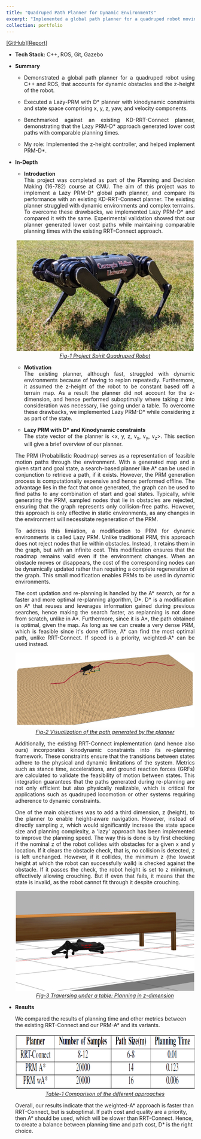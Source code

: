 ```yaml
---
title: "Quadruped Path Planner for Dynamic Environments"
excerpt: "Implemented a global path planner for a quadruped robot moving in dynamic environments. <br/><img src='/images/planning_path.png' style='width:150;height:100;'>"
collection: portfolio
---
```


[[GitHub]](https://github.com/RedTorus/quad-sdk-PlanningProject)[[Report]](http://sahiltchaudhary.github.io/files/Planning_Final_Report.pdf)

* <b>Tech Stack:</b> C++, ROS, Git, Gazebo
* <b> Summary </b>
    -  <p style="text-align: justify;">Demonstrated a global path planner for a quadruped robot using C++ and ROS, that accounts for dynamic obstacles and the z-height of the robot.</p>
    -  <p style="text-align: justify;">Executed a Lazy-PRM with D* planner with kinodynamic constraints and state space comprising x, y, z, yaw, and velocity components.</p>
    -  <p style="text-align: justify;">Benchmarked against an existing KD-RRT-Connect planner, demonstrating that the Lazy PRM-D* approach generated lower cost paths with comparable planning times.</p>
    -  <p style="text-align: justify;">My role: Implemented the z-height controller, and helped implement PRM-D*.</p>

* <b>In-Depth</b>
    *  <p style="text-align: justify;"><b>Introduction</b><br>This project was completed as part of the Planning and Decision Making (16-782) course at CMU. The aim of this project was to implement a Lazy PRM-D* global path planner, and compare its performance with an existing KD-RRT-Connect planner. The existing planner struggled with dynamic environments and complex terrrains. To overcome these drawbacks, we implemented Lazy PRM-D* and compared it with the same. Experimental validation showed that our planner generated lower cost paths while maintaining comparable planning times with the existing RRT-Connect approach.</p>

    <div style="text-align:center">
    <img src="/images/spirit.png" alt="spirit" style="width:500;height:300px;">
    </div>
    <figcaption style="text-align: center;"><u><em>Fig-1 Project Spirit Quadruped Robot</em></u></figcaption>
  
    * <p style="text-align: justify;"><b>Motivation</b><br>The existing planner, although fast, struggled with dynamic environments because of having to replan repeatedly. Furthermore, it assumed the z-height of the robot to be constant based off a terrain map. As a result the planner did not account for the z-dimension, and hence performed suboptimally where taking z into consideration was necessary, like going under a table. To overcome these drawbacks, we implemented Lazy PRM-D* while considering z as part of the state.</p>

    * <p style="text-align: justify;"><b>Lazy PRM with D* and Kinodynamic constraints</b><br>The state vector of the planner is &lt;x, y, z, v<sub>x</sub>, v<sub>y</sub>, v<sub>z</sub>&gt;. This section will give a brief overview of our planner.</p>

    <p style="text-align: justify;">The PRM (Probabilistic Roadmap) serves as a representation of feasible motion paths through the environment. With a generated map and a given start and goal state, a search-based planner like A* can be used in conjunction to retrieve a path, if it exists. However, the PRM generation process is computationally expensive and hence performed offline. The advantage lies in the fact that once generated, the graph can be used to find paths to any combination of start and goal states. Typically, while generating the PRM, sampled nodes that lie in obstacles are rejected, ensuring that the graph represents only collision-free paths. However, this approach is only effective in static environments, as any changes in the environment will necessitate regeneration of the PRM.</p>

    <p style="text-align: justify;">To address this limiation, a modification to PRM for dynamic environments is called Lazy PRM. Unlike traditional PRM, this approach does not reject nodes that lie within obstacles. Instead, it retains them in the graph, but with an infinite cost. This modification ensures that the roadmap remains valid even if the environment changes. When an obstacle moves or disappears, the cost of the corresponding nodes can be dynamically updated rather than requiring a complete regeneration of the graph. This small modification enables PRMs to be used in dynamic environments.</p> 

    <p style="text-align: justify;">The cost updation and re-planning is handled by the A* search, or for a faster and more optimal re-planning algorithm, D*. D* is a modification on A* that reuses and leverages information gained during previous searches, hence making the search faster, as replanning is not done from scratch, unlike in A*. Furthermore, since it is A*, the path obtained is optimal, given the map. As long as we can create a very dense PRM, which is feasible since it's done offline, A* can find the most optimal path, unlike RRT-Connect. If speed is a priority, weighted-A* can be used instead.<p> 

    <div style="text-align:center">
    <img src="/images/planning_path.png" alt="planner_paths" style="width:300;height:600;">
    </div>
    <figcaption style="text-align: center;"><u><em>Fig-2 Visualization of the path generated by the planner</em></u></figcaption>

    <p style="text-align: justify;">Additionally, the existing RRT-Connect implementation (and hence also ours) incorporates kinodynamic constraints into its re-planning framework. These constraints ensure that the transitions between states adhere to the physical and dynamic limitations of the system. Metrics such as stance time, accelerations, and ground reaction forces (GRFs) are calculated to validate the feasibility of motion between states. This integration guarantees that the paths generated during re-planning are not only efficient but also physically realizable, which is critical for applications such as quadruped locomotion or other systems requiring adherence to dynamic constraints.<p> 

    <p style="text-align: justify;">One of the main objectives was to add a third dimension, z (height), to the planner to enable height-aware navigation. However, instead of directly sampling z, which would significantly increase the state space size and planning complexity, a 'lazy' approach has been implemented to improve the planning speed. The way this is done is by first checking if the nominal z of the robot collides with obstacles for a given x and y location. If it clears the obstacle check, that is, no collision is detected, z is left unchanged. However, if it collides, the minimum z (the lowest height at which the robot can successfully walk) is checked against the obstacle. If it passes the check, the robot height is set to z minimum, effectively allowing crouching. But if even that fails, it means that the state is invalid, as the robot cannot fit through it despite crouching.</p>

    <div style="text-align:center">
    <img src="/images/z_demo.png" alt="z_demo" style="width:300;height:600;">
    </div>
    <figcaption style="text-align: center;"><u><em>Fig-3 Traversing under a table: Planning in z-dimension</em></u></figcaption>

* <b>Results</b>
    <p>We compared the results of planning time and other metrics between the existing RRT-Connect and our PRM-A* and its variants.</p>

    <div style="text-align:center">
    <img src="/images/planning_times.png" alt="planning_times" style="width:600px;height:150px;">
    </div>
    <figcaption style="text-align: center;"><u><em>Table-1 Comparison of the different approaches</em></u></figcaption>

    <p>Overall, our results indicate that the weighted-A* approach is faster than RRT-Connect, but is suboptimal. If path cost and quality are a priority, then A* should be used, which will be slower than RRT-Connect. Hence, to create a balance between planning time and path cost, D* is the right choice.</p>